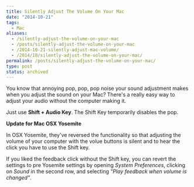 ```yaml
---
title: Silently Adjust The Volume On Your Mac
date: "2014-10-21"
tags:
  - Mac
aliases:
  - /silently-adjust-the-volume-on-your-mac
  - /posts/silently-adjust-the-volume-on-your-mac
  - /2014-10-21-silently-adjust-mac-volume/
  - /2014/10/silently-adjust-the-volume-on-your-mac/
permalink: /posts/silently-adjust-the-volume-on-your-mac/
type: post
status: archived
---
```




You know that annoying pop, pop, pop noise your sound adjustment makes when you adjust the sound on your Mac? There's a really easy way to adjust your audio without the computer making it.

Just use **Shift + Audio Key**. The Shift Key temporarily disables the pop.

**Update for Mac OSX Yosemite**

In OSX Yosemite, they've reversed the functionality so that adjusting the volume of your computer with the volue buttons is silent and to hear the click you have to use the Shift key.

If you liked the feedback click without the Shift key, you can revert the settings to pre Yosemite settings by opening _System Preferences_, clicking on _Sound_ in the second row, and selecting _"Play feedback when volume is changed"_.
